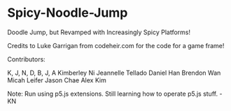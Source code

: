 # Spicy-Noodle-Jump
Doodle Jump, but Revamped with Increasingly Spicy Platforms!

Credits to Luke Garrigan from codeheir.com for the code for a game frame!

Contributors:

K, J, N, D, B, J, A
Kimberley Ni
Jeannelle Tellado 
Daniel Han
Brendon Wan
Micah Leifer
Jason Chae
Alex Kim

Note:
Run using p5.js extensions. Still learning how to operate p5.js stuff. - KN